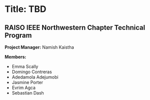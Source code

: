 # Title: TBD  

## RAISO IEEE Northwestern Chapter Technical Program  

**Project Manager:** Namish Kaistha  

**Members:**  
- Emma Scally  
- Domingo Contreras  
- Adedamola Adejumobi  
- Jasmine Porter  
- Evrim Agca  
- Sebastian Dash  
